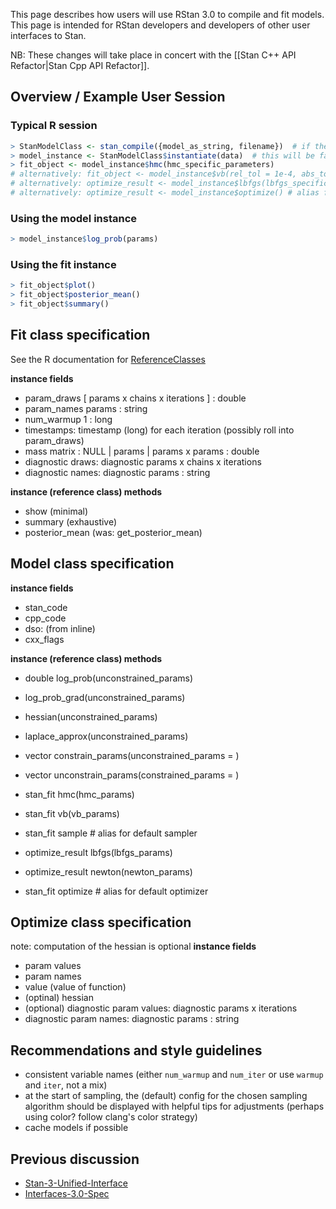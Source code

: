 This page describes how users will use RStan 3.0 to compile and fit models. This page is intended for RStan developers and developers of other user interfaces to Stan.

NB: These changes will take place in concert with the [[Stan C++ API Refactor|Stan Cpp API Refactor]].

## Overview / Example User Session
### Typical R  session
```R
> StanModelClass <- stan_compile({model_as_string, filename})  # if the .stan file does not parse this will fail quick. if not, this will be the "long" compile.
> model_instance <- StanModelClass$instantiate(data)  # this will be fast
> fit_object <- model_instance$hmc(hmc_specific_parameters)
# alternatively: fit_object <- model_instance$vb(rel_tol = 1e-4, abs_tol = 1e10)
# alternatively: optimize_result <- model_instance$lbfgs(lbfgs_specific_parameters)
# alternatively: optimize_result <- model_instance$optimize() # alias for $lbfgs() with only defaults
```
### Using the model instance
```R
> model_instance$log_prob(params)
```
### Using the fit instance
```R
> fit_object$plot()
> fit_object$posterior_mean()
> fit_object$summary()
```
## Fit class specification
See the R documentation for [ReferenceClasses](http://stat.ethz.ch/R-manual/R-devel/library/methods/html/refClass.html)

**instance fields**
- param_draws [ params x chains x iterations ] : double
- param_names  params : string
- num_warmup 1 : long
- timestamps: timestamp (long) for each iteration (possibly roll into param_draws)
- mass matrix : NULL | params | params x params : double
- diagnostic draws: diagnostic params x chains x iterations
- diagnostic names: diagnostic params : string

**instance (reference class) methods**
- show (minimal)
- summary (exhaustive)
- posterior_mean (was: get_posterior_mean)

## Model class specification
**instance fields**
- stan_code
- cpp_code
- dso: <S4 cxxdso> (from inline)
- cxx_flags

**instance (reference class) methods**
- double log_prob(unconstrained_params)
- log_prob_grad(unconstrained_params)
- hessian(unconstrained_params)
- laplace_approx(unconstrained_params)
- vector constrain_params(unconstrained_params = <vector>)
- vector unconstrain_params(constrained_params = <vector>)

- stan_fit hmc(hmc_params)
- stan_fit vb(vb_params)
- stan_fit sample # alias for default sampler

- optimize_result lbfgs(lbfgs_params)
- optimize_result newton(newton_params)
- stan_fit optimize # alias for default optimizer

## Optimize class specification
note: computation of the hessian is optional
**instance fields**
- param values
- param names
- value (value of function)
- (optinal) hessian
- (optional) diagnostic param values: diagnostic params x iterations
- diagnostic param names: diagnostic params : string

## Recommendations and style guidelines
- consistent variable names (either ``num_warmup`` and ``num_iter`` or use ``warmup`` and ``iter``, not a mix)
- at the start of sampling, the (default) config for the chosen sampling algorithm should be displayed with helpful tips for adjustments (perhaps using color? follow clang's color strategy)
- cache models if possible

## Previous discussion
- [Stan-3-Unified-Interface](https://github.com/stan-dev/stan/wiki/Stan-3-Unified-Interface)
- [Interfaces-3.0-Spec](https://github.com/stan-dev/rstan/wiki/Interfaces-3.0-Spec)